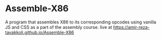 # Assemble-X86
A program that assembles X86 to its corresponding opcodes using vanilla JS and CSS as a part of the assembly course.
live at https://amir-reza-tavakkoli.github.io/Assemble-X86
